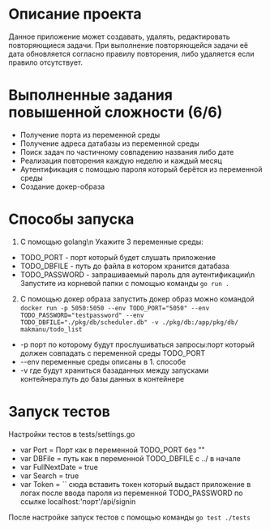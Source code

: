 # Описание проекта

Данное приложение может создавать, удалять, редактировать повторяющиеся задачи.
При выполнение повторяющейся задачи её дата обновляется согласно правилу повторения, либо удаляется если правило отсутствует.

# Выполненные задания повышенной сложности (6/6)

- Получение порта из переменной среды
- Получение адреса датабазы из переменной среды
- Поиск задач по частичному совпадению названия либо дате
- Реализация повторения каждую неделю и каждый месяц
- Аутентификация с помощью пароля который берётся из переменной среды
- Создание докер-образа

# Способы запуска

1. С помощью golang\n
Укажите 3 переменные среды:
- TODO_PORT - порт который будет слушать приложение
- TODO_DBFILE - путь до файла в котором хранится датабаза
- TODO_PASSWORD - запрашиваемый пароль для аутентификации\n
Запустите из корневой папки с помощью команды ```go run .```
2. С помощью докер образа
запустить докер образ можно командой ```docker run -p 5050:5050 --env TODO_PORT="5050" --env TODO_PASSWORD="testpassword" --env TODO_DBFILE="./pkg/db/scheduler.db" -v ./pkg/db:/app/pkg/db/ makmanu/todo_list```
- -p порт по которому будут прослушиваться запросы:порт который должен совпадать с переменной среды TODO_PORT
- --env переменные среды описаны в 1. способе
- -v где будут храниться базаданных между запусками контейнера:путь до базы данных в контейнере

# Запуск тестов

Настройки тестов в tests/settings.go
- var Port = Порт как в переменной TODO_PORT без ""
- var DBFile = путь как в переменной TODO_DBFILE с ../ в начале
- var FullNextDate = true 
- var Search = true
- var Token = `` сюда вставить токен который выдаст приложение в логах после ввода пароля из переменной TODO_PASSWORD по ссылке localhost:'порт'/api/signin

После настройке запуск тестов с помощью команды ```go test ./tests```

